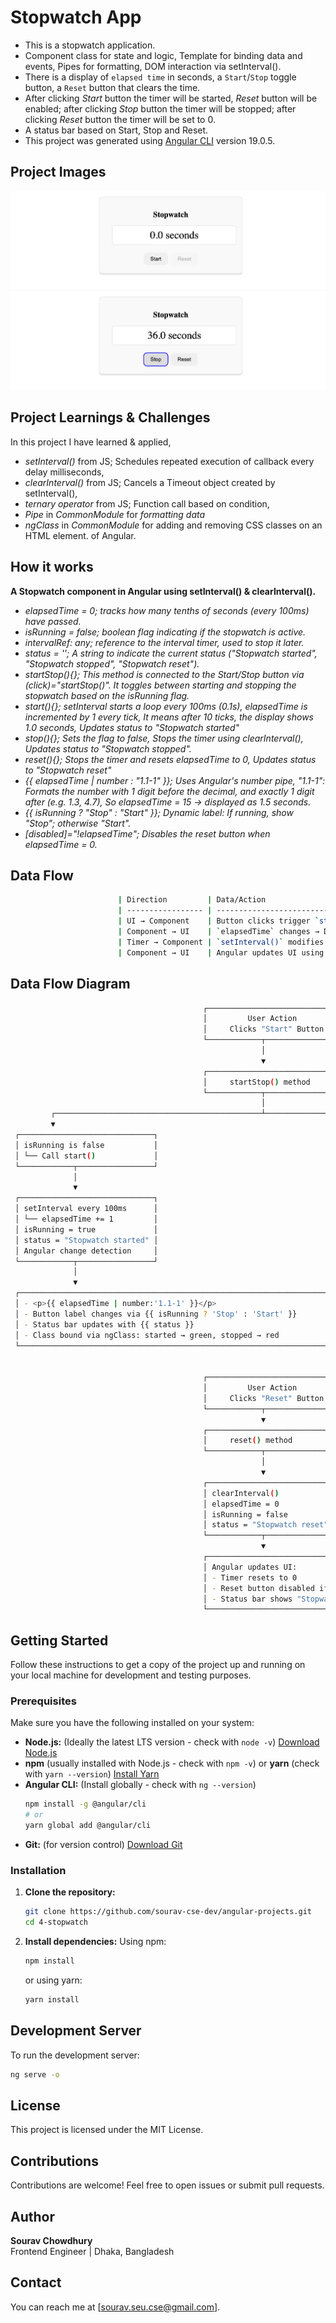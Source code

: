 # Stopwatch App

- This is a stopwatch application.
- Component class for state and logic, Template for binding data and events, Pipes for formatting, DOM interaction via setInterval().
- There is a display of `elapsed time` in seconds, a `Start`/`Stop` toggle button, a `Reset` button that clears the time.
- After clicking _Start_ button the timer will be started, _Reset_ button will be enabled; after clicking _Stop_ button the timer will be stopped; after clicking _Reset_ button the timer will be set to 0.
- A status bar based on Start, Stop and Reset.
- This project was generated using [Angular CLI](https://github.com/angular/angular-cli) version 19.0.5.

## Project Images

![Project Image 1](./assets/initial-state.png)
![Project Image 2](./assets/after-started.png)

## Project Learnings & Challenges

In this project I have learned & applied,

- _setInterval()_ from JS; Schedules repeated execution of callback every delay milliseconds,
- _clearInterval()_ from JS; Cancels a Timeout object created by setInterval(),
- _ternary operator_ from JS; Function call based on condition,
- _Pipe_ in _CommonModule_ for _formatting data_
- _ngClass_ in _CommonModule_ for adding and removing CSS classes on an HTML element.
  of Angular.

## How it works

**A Stopwatch component in Angular using setInterval() & clearInterval().**

- _elapsedTime = 0; tracks how many tenths of seconds (every 100ms) have passed._
- _isRunning = false; boolean flag indicating if the stopwatch is active._
- _intervalRef: any; reference to the interval timer, used to stop it later._
- _status = ''; A string to indicate the current status ("Stopwatch started", "Stopwatch stopped", "Stopwatch reset")._
- _startStop(){}; This method is connected to the Start/Stop button via (click)="startStop()". It toggles between starting and stopping the stopwatch based on the isRunning flag._
- _start(){}; setInterval starts a loop every 100ms (0.1s), elapsedTime is incremented by 1 every tick, It means after 10 ticks, the display shows 1.0 seconds, Updates status to "Stopwatch started"_
- _stop(){}; Sets the flag to false, Stops the timer using clearInterval(), Updates status to "Stopwatch stopped"._
- _reset(){}; Stops the timer and resets elapsedTime to 0, Updates status to "Stopwatch reset"_
- _{{ elapsedTime | number : "1.1-1" }}; Uses Angular's number pipe, "1.1-1": Formats the number with 1 digit before the decimal, and exactly 1 digit after (e.g. 1.3, 4.7), So elapsedTime = 15 → displayed as 1.5 seconds._
- _{{ isRunning ? "Stop" : "Start" }}; Dynamic label: If running, show "Stop"; otherwise "Start"._
- _[disabled]="!elapsedTime"; Disables the reset button when elapsedTime = 0._

## Data Flow

```bash
                        | Direction         | Data/Action                                       |
                        | ----------------- | ------------------------------------------------- |
                        | UI → Component    | Button clicks trigger `startStop()` or `reset()`  |
                        | Component → UI    | `elapsedTime` changes → DOM updates automatically |
                        | Timer → Component | `setInterval()` modifies `elapsedTime`            |
                        | Component → UI    | Angular updates UI using interpolation and pipes  |

```

## Data Flow Diagram

```bash
                                           ┌──────────────────────────────┐
                                           │         User Action          │
                                           │     Clicks "Start" Button    │
                                           └────────────┬─────────────────┘
                                                        │
                                                        ▼
                                           ┌──────────────────────────────┐
                                           │     startStop() method       │
                                           └────────────┬─────────────────┘
                                                        │
         ┌──────────────────────────────────────────────┴──────────────────────────────────────────────┐
         ▼                                                                                             ▼
 ┌──────────────────────────────┐                                                    ┌──────────────────────────────┐
 │ isRunning is false           │                                                    │ isRunning is true            │
 │ └── Call start()             │                                                    │ └── Call stop()              │
 └────────────┬─────────────────┘                                                    └────────────┬─────────────────┘
              │                                                                                   │
              ▼                                                                                   ▼
 ┌──────────────────────────────┐                                                    ┌──────────────────────────────┐
 │ setInterval every 100ms      │                                                    │ clearInterval()              │
 │ └── elapsedTime += 1         │                                                    │ isRunning = false            │
 │ isRunning = true             │                                                    │ status = "Stopwatch stopped" │
 │ status = "Stopwatch started" │                                                    │ Update UI                    │
 │ Angular change detection     │                                                    └────────────┬─────────────────┘
 └────────────┬─────────────────┘                                                                 │
              │                                                                                   ▼
              ▼
 ┌────────────────────────────────────────────────────────────────────────────────────────────────────────────────┐
 │ - <p>{{ elapsedTime | number:'1.1-1' }}</p>                                                                    │
 │ - Button label changes via {{ isRunning ? 'Stop' : 'Start' }}                                                  │
 │ - Status bar updates with {{ status }}                                                                         │
 │ - Class bound via ngClass: started → green, stopped → red                                                      │
 └────────────────────────────────────────────────────────────────────────────────────────────────────────────────┘


                                           ┌──────────────────────────────┐
                                           │         User Action          │
                                           │     Clicks "Reset" Button    │
                                           └────────────┬─────────────────┘
                                                        ▼
                                           ┌──────────────────────────────┐
                                           │     reset() method           │
                                           └────────────┬─────────────────┘
                                                        │
                                                        ▼
                                           ┌──────────────────────────────┐
                                           │ clearInterval()              │
                                           │ elapsedTime = 0              │
                                           │ isRunning = false            │
                                           │ status = "Stopwatch reset"   │
                                           └────────────┬─────────────────┘
                                                        ▼
                                           ┌──────────────────────────────────────────────────────────────┐
                                           │ Angular updates UI:                                          │
                                           │ - Timer resets to 0                                          │
                                           │ - Reset button disabled if !elapsedTime                      │
                                           │ - Status bar shows "Stopwatch reset"                         │
                                           └──────────────────────────────────────────────────────────────┘

```

## Getting Started

Follow these instructions to get a copy of the project up and running on your local machine for development and testing purposes.

### Prerequisites

Make sure you have the following installed on your system:

- **Node.js:** (Ideally the latest LTS version - check with `node -v`) [Download Node.js](https://nodejs.org/)
- **npm** (usually installed with Node.js - check with `npm -v`) or **yarn** (check with `yarn --version`) [Install Yarn](https://yarnpkg.com/getting-started)
- **Angular CLI:** (Install globally - check with `ng --version`)
  ```bash
  npm install -g @angular/cli
  # or
  yarn global add @angular/cli
  ```
- **Git:** (for version control) [Download Git](https://git-scm.com/)

### Installation

1.  **Clone the repository:**

    ```bash
    git clone https://github.com/sourav-cse-dev/angular-projects.git
    cd 4-stopwatch
    ```

2.  **Install dependencies:**
    Using npm:
    ```bash
    npm install
    ```
    or using yarn:
    ```bash
    yarn install
    ```

## Development Server

To run the development server:

```bash
ng serve -o
```

## License

This project is licensed under the MIT License.

## Contributions

Contributions are welcome! Feel free to open issues or submit pull requests.

## Author

**Sourav Chowdhury**  
Frontend Engineer | Dhaka, Bangladesh

## Contact

You can reach me at [sourav.seu.cse@gmail.com].
